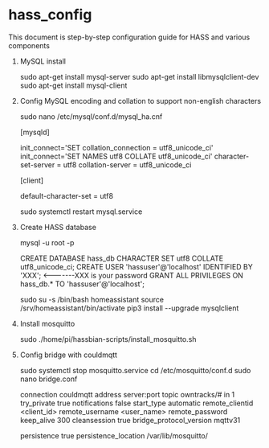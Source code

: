 # hass_config
This document is step-by-step configuration guide for HASS and various components

1. MySQL install

   sudo apt-get install mysql-server
   sudo apt-get install libmysqlclient-dev
   sudo apt-get install mysql-client

2. Config MySQL encoding and collation to support non-english characters
   
   sudo nano /etc/mysql/conf.d/mysql_ha.cnf
   
   [mysqld]

   init_connect='SET collation_connection = utf8_unicode_ci'
   init_connect='SET NAMES utf8 COLLATE utf8_unicode_ci'
   character-set-server = utf8
   collation-server = utf8_unicode_ci

   [client]
   
   default-character-set = utf8
   
   sudo systemctl restart mysql.service
   
3. Create HASS database

   mysql -u root -p
   
   CREATE DATABASE hass_db CHARACTER SET utf8 COLLATE utf8_unicode_ci;
   CREATE USER 'hassuser'@'localhost' IDENTIFIED BY 'XXX';   <-------XXX is your password
   GRANT ALL PRIVILEGES ON hass_db.* TO 'hassuser'@'localhost';
   
   sudo su -s /bin/bash homeassistant
   source /srv/homeassistant/bin/activate
   pip3 install --upgrade mysqlclient
   
4. Install mosquitto

   sudo ./home/pi/hassbian-scripts/install_mosquitto.sh

5. Config bridge with couldmqtt

   sudo systemctl stop mosquitto.service
   cd /etc/mosquitto/conf.d
   sudo nano bridge.conf
   
   connection couldmqtt
   address server:port
   topic owntracks/# in 1
   try_private true
   notifications false
   start_type automatic
   remote_clientid <client_id>
   remote_username <user_name>
   remote_password <password>
   keep_alive 300
   cleansession true
   bridge_protocol_version mqttv31

   persistence true
   persistence_location /var/lib/mosquitto/
   
   

   
